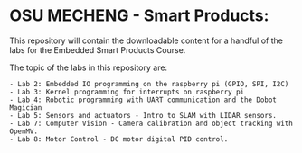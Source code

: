 # OSU MECHENG - Smart Products:
This repository will contain the downloadable content for a handful of the labs for the Embedded Smart Products Course.

The topic of the labs in this repository are:

	- Lab 2: Embedded IO programming on the raspberry pi (GPIO, SPI, I2C)
	- Lab 3: Kernel programming for interrupts on raspberry pi
	- Lab 4: Robotic programming with UART communication and the Dobot Magician
	- Lab 5: Sensors and actuators - Intro to SLAM with LIDAR sensors.
	- Lab 7: Computer Vision - Camera calibration and object tracking with OpenMV.
	- Lab 8: Motor Control - DC motor digital PID control.
